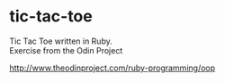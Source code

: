 # tic-tac-toe  
Tic Tac Toe written in Ruby.  
Exercise from the Odin Project  

http://www.theodinproject.com/ruby-programming/oop  
